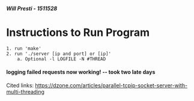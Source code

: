 ##### Will Presti - 1511528
#  Instructions to Run Program

    1. run 'make'
    2. run './server [ip and port] or [ip]' 
        a. Optional -l LOGFILE -N #THREAD

#### logging failed requests now working! -- took two late days

Cited links:
    https://dzone.com/articles/parallel-tcpip-socket-server-with-multi-threading
